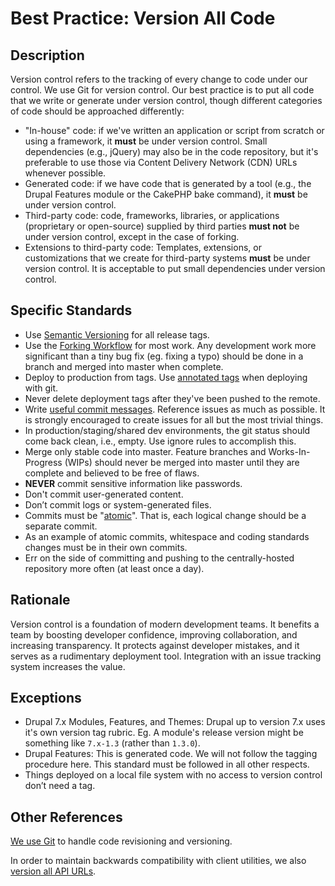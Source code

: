 # Best Practice: Version All Code

## Description

Version control refers to the tracking of every change to code under our control.
We use Git for version control.
Our best practice is to put all code that we write or generate under version control, though different categories of code should be approached differently:

* "In-house" code: if we've written an application or script from scratch or using a framework, it **must** be under version control. Small dependencies (e.g., jQuery) may also be in the code repository, but it's preferable to use those via Content Delivery Network (CDN) URLs whenever possible.
* Generated code: if we have code that is generated by a tool (e.g., the Drupal Features module or the CakePHP bake command), it **must** be under version control.
* Third-party code: code, frameworks, libraries, or applications (proprietary or open-source) supplied by third parties **must not** be under version control, except in the case of forking.
* Extensions to third-party code: Templates, extensions, or customizations that we create for third-party systems **must** be under version control. It is acceptable to put small dependencies under version control.

## Specific Standards

* Use [Semantic Versioning](https://semver.org/) for all release tags.
* Use the [Forking Workflow](https://www.atlassian.com/git/tutorials/comparing-workflows/forking-workflow) for most work. Any development work more significant than a tiny bug fix (eg. fixing a typo) should be done in a branch and merged into master when complete.
* Deploy to production from tags. Use [annotated tags](https://git-scm.com/book/en/v2/Git-Basics-Tagging#Annotated-Tags) when deploying with git.
* Never delete deployment tags after they've been pushed to the remote.
* Write [useful commit messages](https://chris.beams.io/posts/git-commit/). Reference issues as much as possible. It is strongly encouraged to create issues for all but the most trivial things.
* In production/staging/shared dev environments, the git status should come back clean, i.e., empty. Use ignore rules to accomplish this.
* Merge only stable code into master. Feature branches and Works-In-Progress (WIPs) should never be merged into master until they are complete and believed to be free of flaws.
* **NEVER** commit sensitive information like passwords.
* Don't commit user-generated content.
* Don’t commit logs or system-generated files.
* Commits must be "[atomic](https://www.freshconsulting.com/atomic-commits/)". That is, each logical change should be a separate commit.
* As an example of atomic commits, whitespace and coding standards changes must be in their own commits.
* Err on the side of committing and pushing to the centrally-hosted repository more often (at least once a day).

## Rationale

Version control is a foundation of modern development teams. It benefits a team by boosting developer confidence, improving collaboration, and increasing transparency. It protects against developer mistakes, and it serves as a rudimentary deployment tool. Integration with an issue tracking system increases the value.

## Exceptions

* Drupal 7.x Modules, Features, and Themes: Drupal up to version 7.x uses it's own version tag rubric. Eg. A module's release version might be something like `7.x-1.3` (rather than `1.3.0`).
* Drupal Features: This is generated code. We will not follow the tagging procedure here. This standard must be followed in all other respects.
* Things deployed on a local file system with no access to version control don’t need a tag.

## Other References

[We use Git](git/home.md) to handle code revisioning and versioning.

In order to maintain backwards compatibility with client utilities, we also [version all API URLs](best-practices/version-api-urls.md).
